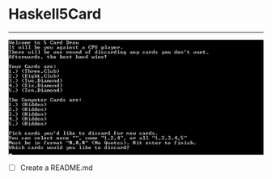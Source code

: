 # Haskell5Card
----
![The Main Screen](https://raw.githubusercontent.com/SMWARREN/Haskell5Card/master/images/main.jpg)
- [ ] Create a README.md
